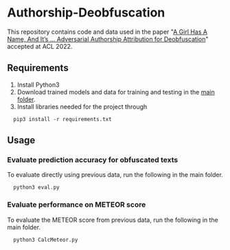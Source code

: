 # Authorship-Deobfuscation
This repository contains code and data used in the paper "[A Girl Has A Name, And It’s ... Adversarial Authorship Attribution for Deobfuscation][paper-link]" accepted at ACL 2022.

## Requirements
1. Install Python3
2. Download trained models and data for training and testing in the [main folder][data-link]. 
3. Install libraries needed for the project through
```
  pip3 install -r requirements.txt
```

## Usage

### Evaluate prediction accuracy for obfuscated texts
To evaluate directly using previous data, run the following in the main folder.
```
  python3 eval.py
```

### Evaluate performance on METEOR score
To evaluate the METEOR score from previous data, run the following in the main folder.
```
  python3 CalcMeteor.py
```


[paper-link]:https://aclanthology.org/2022.acl-long.509/ 
[data-link]:https://www.dropbox.com/sh/iyuviaafxx94yda/AAAG4nBL0p6B5f36qsp-1kCQa?dl=0
